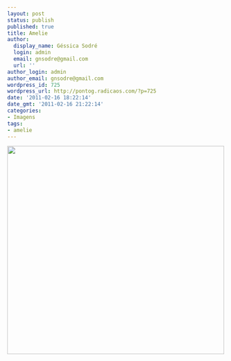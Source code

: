 ```yaml
---
layout: post
status: publish
published: true
title: Amelie
author:
  display_name: Géssica Sodré
  login: admin
  email: gnsodre@gmail.com
  url: ''
author_login: admin
author_email: gnsodre@gmail.com
wordpress_id: 725
wordpress_url: http://pontog.radicaos.com/?p=725
date: '2011-02-16 18:22:14'
date_gmt: '2011-02-16 21:22:14'
categories:
- Imagens
tags:
- amelie
---
```

<p><a title="Amelie" href="http://weheartit.com/entry/4983658" target="_blank"><img class="aligncenter size-full wp-image-726" title="Amelie" src="http://pontog.radicaos.com/wp-content/uploads/2011/02/tumblr_lar4tlz0iX1qbb4t7o1_500_large.jpg" alt="" width="500" height="479" /></a></p>
